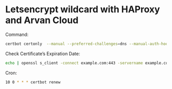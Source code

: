 # Letsencrypt wildcard with HAProxy and Arvan Cloud

Command: 
```bash
certbot certonly  --manual --preferred-challenges=dns --manual-auth-hook ./authenticator.sh --manual-cleanup-hook ./cleanup.sh  --deploy-hook ./deploy.sh  -d *.example.com -d example.com
```

Check  Certificate’s Expiration Date:
```bash
echo | openssl s_client -connect example.com:443 -servername example.com 2>/dev/null | openssl x509 -noout -dates
```

Cron:
```bash
10 0 * * * certbot renew
```